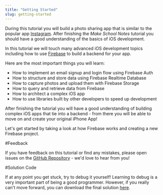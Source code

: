 ```yaml
---
title: "Getting Started"
slug: getting-started
---
```


During this tutorial you will build a photo sharing app that is similar to the popular app [Instagram](https://instagram.com/). After finishing the *Make School Notes* tutorial you should have a good understanding of the basics of iOS development.

In this tutorial we will touch many advanced iOS development topics including how to use [Firebase](https://firebase.google.com/) to build a backend for your app.

Here are the most important things you will learn:

- How to implement an email signup and login flow using Firebase Auth
- How to structure and store data using Firebase Realtime Database
- How to capture photos and upload them with Firebase Storage
- How to query and retrieve data from Firebase
- How to architect a complex iOS app
- How to use libraries built by other developers to speed up development

After finishing the tutorial you will have a good understanding of building complex iOS apps that tie into a backend - from there you will be able to move on and create your original iPhone App!

<!-- Here's a video that will give you a brief overview of what you will be learning: -->
<!-- TODO: add overview video for Makestagram -->

Let's get started by taking a look at how Firebase works and creating a new Firebase project.

#Feedback

<!-- TODO: add correct repo -->
If you have feedback on this tutorial or find any mistakes, please open issues on the [GitHub Repository](https://github.com/MakeSchool-Tutorials/Makestagram-Swift-V2) - we'd love to hear from you!

#Solution Code

<!-- TODO: add solution repo -->
If at any point you get stuck, try to debug it yourself!  Learning to debug is a very important part of being a good programmer. However, if you really can't move forward, you can download the final solution [here](https://github.com/MakeSchool-Tutorials/Makestagram-Swift-V2-Solution/archive/part2-solution.zip).
